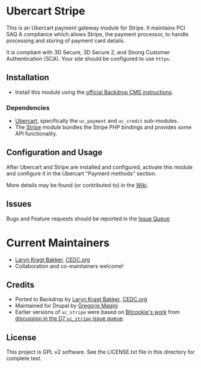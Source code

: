 # Ubercart Stripe

This is an Ubercart payment gateway module for Stripe. It maintains PCI SAQ A 
compliance which allows Stripe, the payment processor, to handle processing and 
storing of payment card details.

It is compliant with 3D Secure, 3D Secure 2, and Strong Customer Authentication
(SCA). Your site should be configured to use `https`.

## Installation

- Install this module using the [official Backdrop CMS instructions](https://backdropcms.org/guide/modules).

### Dependencies

- [Ubercart](https://github.com/backdrop-contrib/ubercart), specifically the
  `uc_payment` and `uc_credit` sub-modules.
- The [Stripe](https://github.com/backdrop-contrib/stripe) module bundles the
  Stripe PHP bindings and provides some API functionality.

## Configuration and Usage

After Ubercart and Stripe are installed and configured, activate this module and
configure it in the Ubercart "Payment methods" section.

More details may be found (or contributed to) in the [Wiki](https://github.com/backdrop-contrib/uc_stripe/wiki).

## Issues

Bugs and Feature requests should be reported in the [Issue Queue](https://github.com/backdrop-contrib/uc_stripe/issues)

# Current Maintainers

- [Laryn Kragt Bakker](https://github.com/laryn), [CEDC.org](https://CEDC.org)
- Collaboration and co-maintainers welcome!

## Credits

- Ported to Backdrop by [Laryn Kragt Bakker](https://github.com/laryn), [CEDC.org](https://CEDC.org)
- Maintained for Drupal by [Gregorio Magini](https://www.drupal.org/u/peterpoe)
- Earlier versions of `uc_stripe` were based on [Bitcookie's work](http://bitcookie.com/blog/pci-compliant-ubercart-and-stripe-js) from [discussion in the D7 `uc_stripe` issue queue](https://www.drupal.org/node/1467886).

## License

This project is GPL v2 software. See the LICENSE.txt file in this directory for
complete text.
